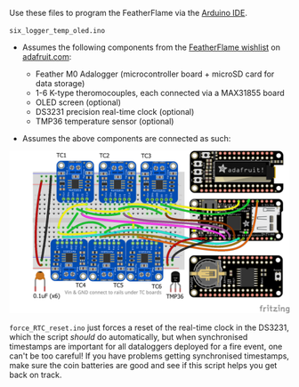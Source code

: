 Use these files to program the FeatherFlame via the [Arduino IDE](https://www.arduino.cc/en/Main/Software). 

`six_logger_temp_oled.ino` 

* Assumes the following components from the [FeatherFlame wishlist](http://www.adafruit.com/wishlists/459876) on [adafruit.com](http://adafruit.com):
  - Feather M0 Adalogger (microcontroller board + microSD card for data storage)
  - 1-6 K-type theromocouples, each connected via a MAX31855 board
  - OLED screen (optional)
  - DS3231 precision real-time clock (optional)
  - TMP36 temperature sensor (optional) 

* Assumes the above components are connected as such:

<img src="https://github.com/devanmcg/FireScienceDIY/blob/master/FeatherFlame/PCB/FeatherFlame6tc_bb.png" width="600">

`force_RTC_reset.ino` just forces a reset of the real-time clock in the DS3231, which the script *should* do automatically, but when synchronised timestamps are important for all dataloggers deployed for a fire event, one can't be too careful!
If you have problems getting synchronised timestamps, make sure the coin batteries are good and see if this script helps you get back on track.
